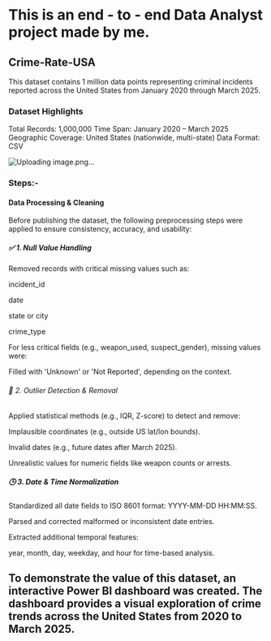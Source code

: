 # This is an end - to - end Data Analyst project made by me.

## Crime-Rate-USA
This dataset contains 1 million data points representing criminal incidents reported across the United States from January 2020 through March 2025.

### Dataset Highlights

Total Records: 1,000,000
Time Span: January 2020 – March 2025
Geographic Coverage: United States (nationwide, multi-state)
Data Format: CSV 


![Uploading image.png…]()



### Steps:-
#### Data Processing & Cleaning
Before publishing the dataset, the following preprocessing steps were applied to ensure consistency, accuracy, and usability:

##### ✅ 1. Null Value Handling
Removed records with critical missing values such as:

incident_id

date

state or city

crime_type

For less critical fields (e.g., weapon_used, suspect_gender), missing values were:

Filled with 'Unknown' or 'Not Reported', depending on the context.

###### 📏 2. Outlier Detection & Removal
Applied statistical methods (e.g., IQR, Z-score) to detect and remove:

Implausible coordinates (e.g., outside US lat/lon bounds).

Invalid dates (e.g., future dates after March 2025).

Unrealistic values for numeric fields like weapon counts or arrests.

##### 🕒 3. Date & Time Normalization
Standardized all date fields to ISO 8601 format: YYYY-MM-DD HH:MM:SS.

Parsed and corrected malformed or inconsistent date entries.

Extracted additional temporal features:

year, month, day, weekday, and hour for time-based analysis.

## To demonstrate the value of this dataset, an interactive Power BI dashboard was created. The dashboard provides a visual exploration of crime trends across the United States from 2020 to March 2025.



